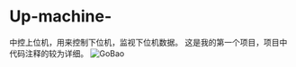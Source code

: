 # Up-machine-
中控上位机，用来控制下位机，监视下位机数据。
这是我的第一个项目，项目中代码注释的较为详细。
![GoBao](https://user-images.githubusercontent.com/53364849/141598392-9a129878-52a4-4a65-85d3-21b12c800b23.png)
